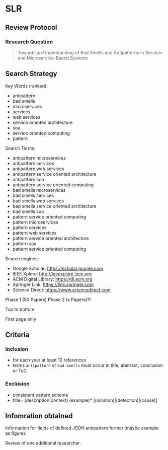 # SLR

## Review Protocol
### Research Question
> Towards an Understanding of Bad Smells and Antipatterns in Service- and Microservice-Based Systems

## Search Strategy

Key Words (ranked):
* antipattern 
* bad smells 
* microservices 
* services 
* web services 
* service oriented architecture 
* soa 
* service oriented computing
* pattern

Search Terms:
* antipattern microservices
* antipattern services
* antipattern web services
* antipattern service oriented architecture
* antipattern soa
* antipattern service oriented computing
* bad smells microservices
* bad smells services
* bad smells web services
* bad smells service oriented architecture
* bad smells soa
* pattern service oriented computing
* pattern microservices
* pattern services
* pattern web services
* pattern service oriented architecture
* pattern soa
* pattern service oriented computing

Search engines:
* Google Scholar: https://scholar.google.com
* IEEE Xplore: http://ieeexplore.ieee.org
* ACM Digital Library: https://dl.acm.org
* Springer Link: https://link.springer.com
* Science Direct: https://www.sciencedirect.com

Phase 1 (50 Papers) Phase 2 (x Papers)?!

Top to bottom

First page only

## Criteria
### Inclusion

* for each year at least 10 references
* terms `antipattern` or `bad smells` must occur in title, abstract, conclusion or ToC

### Exclusion

* consistent pattern schema
* title+ [description|context] (example)*  [(solution)|(detection)|(cause)]

## Infomration obtained
Information for fields of defined JSON antipattern format (maybe example as figure).

Review of one additional researcher.